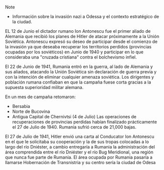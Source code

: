 >[!NOTE]
>- Información sobre la invasión nazi a Odessa y el contexto estratégico de la ciudad.

EL 12 de Junio el dictador rumano Ion Antonescu fue el primer aliado de Alemania que recibió los planes de Hitler de atacar próximamente a la Unión Soviética. Antonescu expresó su deseo de participar desde el comienzo de la invasión ya que deseaba recuperar los territorios perdidos (provincias ocupadas por los soviéticos) en Junio de 1940 y participar en lo que consideraba una "cruzada cristiana" contra el bolchevismo infiel.

El 22 de Junio de 1941, Rumania entró en la guerra, al lado de Alemania y sus aliados, atacando la Unión Soviética sin declaración de guerra previa y con la intención de eliminar cualquier amenaza soviética. Los dirigentes y población rumana confiaban en que la campaña fuese corta gracias a la supuesta superioridad militar alemana.

En un mes de campaña retomaron:
- Bersabia
- Norte de Bucovina
- Antigua Capital de Chernivtsi (4 de Julio)
Las operaciones de recuperaciones de provincias perdidas habían finalizado prácticamente el 27 de Julio de 1940.
Rumania sufrió cerca de 21,000 bajas.

El 27 de Julio de 1941, Hitler envió una carta al Conducator Ion Antonescu en el que le solicitaba su cooperación y la de sus tropas colocadas a lo largo del río Dniéster, a cambio entregaría a Rumania la administración del área comprendida entre el río Dniéster y el río Bug Meridional, una región que nunca fue parte de Rumania.
El área ocupada por Rumania pasaría a llamarse Hobernación de Transnistria y su centro sería la ciudad de Odesa
